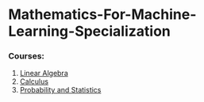 # Mathematics-For-Machine-Learning-Specialization


### **Courses:**
1. [Linear Algebra](/1.Linear%20Algebra.md)
2. [Calculus]()
3. [Probability and Statistics]()


